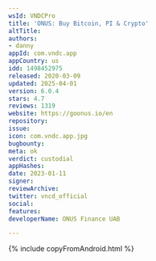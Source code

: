 ```yaml
---
wsId: VNDCPro
title: 'ONUS: Buy Bitcoin, PI & Crypto'
altTitle: 
authors:
- danny
appId: com.vndc.app
appCountry: us
idd: 1498452975
released: 2020-03-09
updated: 2025-04-01
version: 6.0.4
stars: 4.7
reviews: 1319
website: https://goonus.io/en
repository: 
issue: 
icon: com.vndc.app.jpg
bugbounty: 
meta: ok
verdict: custodial
appHashes: 
date: 2023-01-11
signer: 
reviewArchive: 
twitter: vncd_official
social: 
features: 
developerName: ONUS Finance UAB

---
```


{% include copyFromAndroid.html %}
